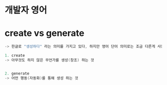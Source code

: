 # 개발자 영어

# create vs generate
```java
-> 한글로 "생성하다" 라는 의미를 가지고 있다, 하지만 영어 단어 의미로는 조금 다른게 사용되고 있다.  

1. create
-> 아무것도 하지 않은 무언가를 생성(창조) 하는 것


2. generate
-> 어떤 행동(자동화)를 통해 생성 하는 것

```
